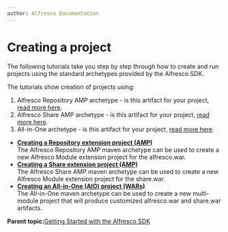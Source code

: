 ```yaml
---
author: Alfresco Documentation
---
```


# Creating a project

The following tutorials take you step by step through how to create and run projects using the standard archetypes provided by the Alfresco SDK.

The tutorials show creation of projects using:

1.  Alfresco Repository AMP archetype - is this artifact for your project, [read more here](alfresco-sdk-archetypes-repo-amp.md).
2.  Alfresco Share AMP archetype - is this artifact for your project, [read more here](alfresco-sdk-archetypes-share-amp.md).
3.  All-in-One archetype - is this artifact for your project, [read more here](alfresco-sdk-archetypes-aio.md).

-   **[Creating a Repository extension project \(AMP\)](../tasks/alfresco-sdk-tutorials-amp-archetype.md)**  
The Alfresco Repository AMP maven archetype can be used to create a new Alfresco Module extension project for the alfresco.war.
-   **[Creating a Share extension project \(AMP\)](../tasks/alfresco-sdk-tutorials-share-amp-archetype.md)**  
The Alfresco Share AMP maven archetype can be used to create a new Alfresco Module extension project for the share.war.
-   **[Creating an All-in-One \(AIO\) project \(WARs\)](../tasks/alfresco-sdk-tutorials-all-in-one-archetype.md)**  
The All-in-One maven archetype can be used to create a new multi-module project that will produce customized alfresco.war and share.war artifacts.

**Parent topic:**[Getting Started with the Alfresco SDK](../concepts/alfresco-sdk-getting-started.md)

